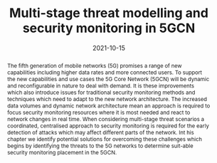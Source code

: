 ---
title: "Multi-stage threat modelling and security monitoring in 5GCN"
abstract: "The fifth generation of mobile networks (5G) promises a range of new capabilities including higher data rates and more connected users. To support the new capabilities and use cases the 5G Core Network (5GCN) will be dynamic and reconfigurable in nature to deal with demand. It is these improvements which also  introduce  issues  for  traditional  security  monitoring  methods  and  techniques which need to adapt to the new network architecture. The increased data volumes and dynamic network architecture mean an approach is required to focus security monitoring resources where it is most needed and react to network changes in real time. When considering multi-stage threat scenarios a coordinated, centralised approach to security monitoring is required for the early detection of attacks which may affect different parts of the network. Int his  chapter  we  identify  potential  solutions  for  overcoming  these  challenges which begins by identifying the threats to the 5G networks to determine suit-able security monitoring placement in the 5GCN."
collection: publications
permalink: /publication/pell2021multi
date: 2021-10-15
venue: 'Cyber Security Issues for Emerging Technologies'
paperurl: '/files/pdf/papers/pell2021multi.pdf'
link: 'https://www.routledge.com/Cybersecurity-Issues-in-Emerging-Technologies/Maglaras-Kantzavelou/p/book/9780367626174'
citation: 'Robert Pell, Sotiris Moschoyiannis, Emmanouil Panaousis (2021). 
  &quot;Multi-stage threat modelling and security monitoring in 5GCN.&quot;
  <i>Cyber Security Issues for Emerging Technologies</i>.'
---